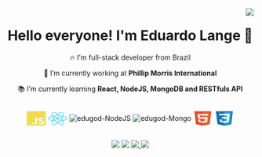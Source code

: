 <img align="right" src="https://api.visitorbadge.io/api/visitors?path=https%3A%2F%2Fgithub.com%2Fedugod%2F&countColor=%23f47373&style=flat&labelStyle=upper" />

<div align="center">
<h1>Hello everyone! I'm Eduardo Lange 👋</h1>

 🔥 I'm full-stack developer from Brazil
 
 🔭 I’m currently working at **Phillip Morris International**
 
 📚 I’m currently learning **React, NodeJS, MongoDB and RESTfuls API**

<div style="display: inline_block"><br>
  <img align="center" alt="edugod-Js" height="30" width="40" src="https://raw.githubusercontent.com/devicons/devicon/master/icons/javascript/javascript-plain.svg">
  <img align="center" alt="edugod-React" height="30" width="40" src="https://raw.githubusercontent.com/devicons/devicon/master/icons/react/react-original.svg">
  <img align="center" alt="edugod-NodeJS" height="30" width="40" src="https://cdn.jsdelivr.net/gh/devicons/devicon/icons/nodejs/nodejs-original.svg">
  <img align="center" alt="edugod-Mongo" height="30" width="40" src="https://cdn.jsdelivr.net/gh/devicons/devicon/icons/mongodb/mongodb-original-wordmark.svg">
  <img align="center" alt="edugod-HTML" height="30" width="40" src="https://raw.githubusercontent.com/devicons/devicon/master/icons/html5/html5-original.svg">
  <img align="center" alt="edugod-CSS" height="30" width="40" src="https://raw.githubusercontent.com/devicons/devicon/master/icons/css3/css3-original.svg">
</div>

  ##
 
<div> 
  <a href="https://instagram.com/dududueduty" target="_blank"><img src="https://img.shields.io/badge/-Instagram-%23E4405F?style=for-the-badge&logo=instagram&logoColor=white" target="_blank"></a>
  <a href = "mailto:eduardoandrelange@gmail.com"><img src="https://img.shields.io/badge/-Gmail-%23333?style=for-the-badge&logo=gmail&logoColor=white" target="_blank"></a>
    <a href="https://edulange.github.io/edulange-portfolio/" target="_blank">
     <img src="https://img.shields.io/badge/react-%2320232a.svg?style=for-the-badge&logo=react&logoColor=%2361DAFB" target="_blank" />
  </a>
  <a href="https://www.linkedin.com/in/eduardolange" target="_blank"><img src="https://img.shields.io/badge/-LinkedIn-%230077B5?style=for-the-badge&logo=linkedin&logoColor=white" target="_blank"></a> 
</div>
 
 </div>
  
  
